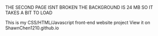 THE SECOND PAGE ISNT BROKEN THE BACKGROUND IS 24 MB SO IT TAKES A BIT TO LOAD

This is my CSS/HTML/Javascript front-end website project
View it on ShawnChen1210.github.io
